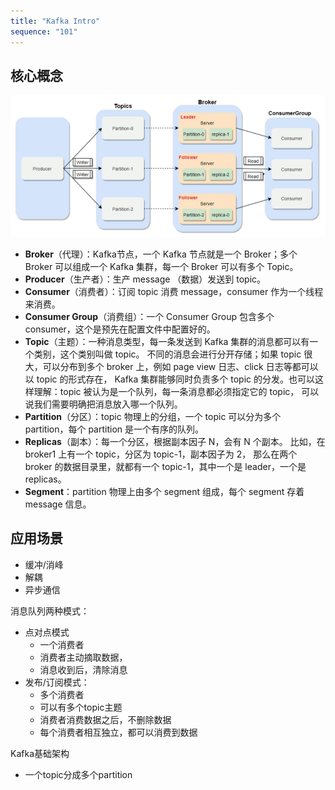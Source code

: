 ```yaml
---
title: "Kafka Intro"
sequence: "101"
---
```



## 核心概念

![](/assets/images/kafka/kafka-core-concepts.png)

- **Broker**（代理）：Kafka节点，一个 Kafka 节点就是一个 Broker；多个 Broker 可以组成一个 Kafka 集群，每一个 Broker 可以有多个 Topic。
- **Producer**（生产者）：生产 message （数据）发送到 topic。
- **Consumer**（消费者）：订阅 topic 消费 message，consumer 作为一个线程来消费。
- **Consumer Group**（消费组）：一个 Consumer Group 包含多个 consumer，这个是预先在配置文件中配置好的。
- **Topic**（主题）：一种消息类型，每一条发送到 Kafka 集群的消息都可以有一个类别，这个类别叫做 topic。
  不同的消息会进行分开存储；如果 topic 很大，可以分布到多个 broker 上，例如 page view 日志、click 日志等都可以以 topic 的形式存在，
  Kafka 集群能够同时负责多个 topic 的分发。也可以这样理解：topic 被认为是一个队列，每一条消息都必须指定它的 topic，
  可以说我们需要明确把消息放入哪一个队列。
- **Partition**（分区）：topic 物理上的分组，一个 topic 可以分为多个 partition，每个 partition 是一个有序的队列。
- **Replicas**（副本）：每一个分区，根据副本因子 N，会有 N 个副本。
  比如，在 broker1 上有一个 topic，分区为 topic-1，副本因子为 2，
  那么在两个 broker 的数据目录里，就都有一个 topic-1，其中一个是 leader，一个是 replicas。
- **Segment**：partition 物理上由多个 segment 组成，每个 segment 存着 message 信息。

## 应用场景

- 缓冲/消峰
- 解耦
- 异步通信

消息队列两种模式：

- 点对点模式
    - 一个消费者
    - 消费者主动摘取数据，
    - 消息收到后，清除消息
- 发布/订阅模式：
    - 多个消费者
    - 可以有多个topic主题
    - 消费者消费数据之后，不删除数据
    - 每个消费者相互独立，都可以消费到数据

Kafka基础架构

- 一个topic分成多个partition



